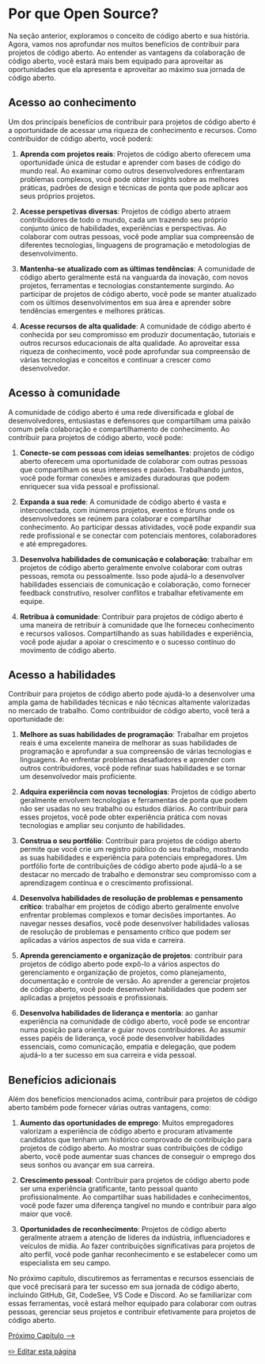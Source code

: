 # Por que Open Source?

Na seção anterior, exploramos o conceito de código aberto e sua história. Agora, vamos nos aprofundar nos muitos benefícios de contribuir para projetos de código aberto. Ao entender as vantagens da colaboração de código aberto, você estará mais bem equipado para aproveitar as oportunidades que ela apresenta e aproveitar ao máximo sua jornada de código aberto.

## Acesso ao conhecimento

Um dos principais benefícios de contribuir para projetos de código aberto é a oportunidade de acessar uma riqueza de conhecimento e recursos. Como contribuidor de código aberto, você poderá:

1. **Aprenda com projetos reais**: Projetos de código aberto oferecem uma oportunidade única de estudar e aprender com bases de código do mundo real. Ao examinar como outros desenvolvedores enfrentaram problemas complexos, você pode obter insights sobre as melhores práticas, padrões de design e técnicas de ponta que pode aplicar aos seus próprios projetos.

2. **Acesse perspetivas diversas**: Projetos de código aberto atraem contribuidores de todo o mundo, cada um trazendo seu próprio conjunto único de habilidades, experiências e perspectivas. Ao colaborar com outras pessoas, você pode ampliar sua compreensão de diferentes tecnologias, linguagens de programação e metodologias de desenvolvimento.

3. **Mantenha-se atualizado com as últimas tendências**: A comunidade de código aberto geralmente está na vanguarda da inovação, com novos projetos, ferramentas e tecnologias constantemente surgindo. Ao participar de projetos de código aberto, você pode se manter atualizado com os últimos desenvolvimentos em sua área e aprender sobre tendências emergentes e melhores práticas.

4. **Acesse recursos de alta qualidade**: A comunidade de código aberto é conhecida por seu compromisso em produzir documentação, tutoriais e outros recursos educacionais de alta qualidade. Ao aproveitar essa riqueza de conhecimento, você pode aprofundar sua compreensão de várias tecnologias e conceitos e continuar a crescer como desenvolvedor.

## Acesso à comunidade

A comunidade de código aberto é uma rede diversificada e global de desenvolvedores, entusiastas e defensores que compartilham uma paixão comum pela colaboração e compartilhamento de conhecimento. Ao contribuir para projetos de código aberto, você pode:

1. **Conecte-se com pessoas com ideias semelhantes**: projetos de código aberto oferecem uma oportunidade de colaborar com outras pessoas que compartilham os seus interesses e paixões. Trabalhando juntos, você pode formar conexões e amizades duradouras que podem enriquecer sua vida pessoal e profissional.

2. **Expanda a sua rede**: A comunidade de código aberto é vasta e interconectada, com inúmeros projetos, eventos e fóruns onde os desenvolvedores se reúnem para colaborar e compartilhar conhecimento. Ao participar dessas atividades, você pode expandir sua rede profissional e se conectar com potenciais mentores, colaboradores e até empregadores.

3. **Desenvolva habilidades de comunicação e colaboração**: trabalhar em projetos de código aberto geralmente envolve colaborar com outras pessoas, remota ou pessoalmente. Isso pode ajudá-lo a desenvolver habilidades essenciais de comunicação e colaboração, como fornecer feedback construtivo, resolver conflitos e trabalhar efetivamente em equipe.

4. **Retribua à comunidade**: Contribuir para projetos de código aberto é uma maneira de retribuir à comunidade que lhe forneceu conhecimento e recursos valiosos. Compartilhando as suas habilidades e experiência, você pode ajudar a apoiar o crescimento e o sucesso contínuo do movimento de código aberto.

## Acesso a habilidades

Contribuir para projetos de código aberto pode ajudá-lo a desenvolver uma ampla gama de habilidades técnicas e não técnicas altamente valorizadas no mercado de trabalho. Como contribuidor de código aberto, você terá a oportunidade de:

1. **Melhore as suas habilidades de programação**: Trabalhar em projetos reais é uma excelente maneira de melhorar as suas habilidades de programação e aprofundar a sua compreensão de várias tecnologias e linguagens. Ao enfrentar problemas desafiadores e aprender com outros contribuidores, você pode refinar suas habilidades e se tornar um desenvolvedor mais proficiente.

2. **Adquira experiência com novas tecnologias**: Projetos de código aberto geralmente envolvem tecnologias e ferramentas de ponta que podem não ser usadas no seu trabalho ou estudos diários. Ao contribuir para esses projetos, você pode obter experiência prática com novas tecnologias e ampliar seu conjunto de habilidades.

3. **Construa o seu portfólio**: Contribuir para projetos de código aberto permite que você crie um registro público do seu trabalho, mostrando as suas habilidades e experiência para potenciais empregadores. Um portfólio forte de contribuições de código aberto pode ajudá-lo a se destacar no mercado de trabalho e demonstrar seu compromisso com a aprendizagem contínua e o crescimento profissional.

4. **Desenvolva habilidades de resolução de problemas e pensamento crítico**: trabalhar em projetos de código aberto geralmente envolve enfrentar problemas complexos e tomar decisões importantes. Ao navegar nesses desafios, você pode desenvolver habilidades valiosas de resolução de problemas e pensamento crítico que podem ser aplicadas a vários aspectos de sua vida e carreira.

5. **Aprenda gerenciamento e organização de projetos**: contribuir para projetos de código aberto pode expô-lo a vários aspectos do gerenciamento e organização de projetos, como planejamento, documentação e controle de versão. Ao aprender a gerenciar projetos de código aberto, você pode desenvolver habilidades que podem ser aplicadas a projetos pessoais e profissionais.

6. **Desenvolva habilidades de liderança e mentoria**: ao ganhar experiência na comunidade de código aberto, você pode se encontrar numa posição para orientar e guiar novos contribuidores. Ao assumir esses papéis de liderança, você pode desenvolver habilidades essenciais, como comunicação, empatia e delegação, que podem ajudá-lo a ter sucesso em sua carreira e vida pessoal.

## Benefícios adicionais

Além dos benefícios mencionados acima, contribuir para projetos de código aberto também pode fornecer várias outras vantagens, como:

1. **Aumento das oportunidades de emprego**: Muitos empregadores valorizam a experiência de código aberto e procuram ativamente candidatos que tenham um histórico comprovado de contribuição para projetos de código aberto. Ao mostrar suas contribuições de código aberto, você pode aumentar suas chances de conseguir o emprego dos seus sonhos ou avançar em sua carreira.

2. **Crescimento pessoal**: Contribuir para projetos de código aberto pode ser uma experiência gratificante, tanto pessoal quanto profissionalmente. Ao compartilhar suas habilidades e conhecimentos, você pode fazer uma diferença tangível no mundo e contribuir para algo maior que você.

3. **Oportunidades de reconhecimento**: Projetos de código aberto geralmente atraem a atenção de líderes da indústria, influenciadores e veículos de mídia. Ao fazer contribuições significativas para projetos de alto perfil, você pode ganhar reconhecimento e se estabelecer como um especialista em seu campo.

No próximo capítulo, discutiremos as ferramentas e recursos essenciais de que você precisará para ter sucesso em sua jornada de código aberto, incluindo GitHub, Git, CodeSee, VS Code e Discord. Ao se familiarizar com essas ferramentas, você estará melhor equipado para colaborar com outras pessoas, gerenciar seus projetos e contribuir efetivamente para projetos de código aberto.

[Próximo Capítulo -->](/translations/pt-br/04-ferramentas-utilizadas.md)

<a href="https://github.com/open-sauced/intro/edit/main/translations/pt-br/03-por-que-open-source.md">
✏️  Editar esta página
</a>